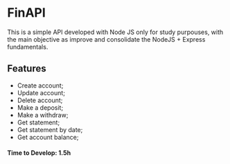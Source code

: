 # FinAPI

This is a simple API developed with Node JS only for study purpouses, with the main objective as improve and consolidate the NodeJS + Express fundamentals.

## Features
- Create account;
- Update account;
- Delete account;
- Make a deposit;
- Make a withdraw;
- Get statement;
- Get statement by date;
- Get account balance;

#### Time to Develop: 1.5h

